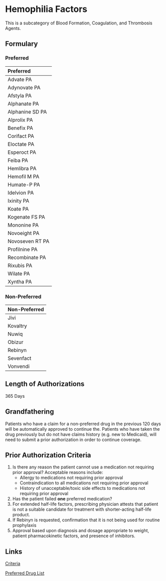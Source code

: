 # Hemophilia Factors

This is a subcategory of Blood Formation, Coagulation, and Thrombosis Agents.


## Formulary

### Preferred

| Preferred       |
| :-------------- |
| Advate PA       |
| Adynovate PA    |
| Afstyla PA      |
| Alphanate PA    |
| Alphanine SD PA |
| Alprolix PA     |
| Benefix PA      |
| Corifact PA     |
| Eloctate PA     |
| Esperoct PA     |
| Feiba PA        |
| Hemlibra PA     |
| Hemofil M PA    |
| Humate-P PA     |
| Idelvion PA     |
| Ixinity PA      |
| Koate PA        |
| Kogenate FS PA  |
| Mononine PA     |
| Novoeight PA    |
| Novoseven RT PA |
| Profilnine PA   |
| Recombinate PA  |
| Rixubis PA      |
| Wilate PA       |
| Xyntha PA       |

### Non-Preferred

| Non-Preferred |
| :------------ |
| Jivi          |
| Kovaltry      |
| Nuwiq         |
| Obizur        |
| Rebinyn       |
| Sevenfact     |
| Vonvendi      |

## Length of Authorizations

365 Days

## Grandfathering

Patients who have a claim for a non-preferred drug in the previous 120 days will be automatically approved to continue the. Patients who have taken the drug previously but do not have claims history (e.g. new to Medicaid), will need to submit a prior authorization in order to continue coverage.

## Prior Authorization Criteria

1.  Is there any reason the patient cannot use a medication not requiring prior approval? Acceptable reasons include:
    -   Allergy to medications not requiring prior approval
    -   Contraindication to all medications not requiring prior approval
    -   History of unacceptable/toxic side effects to medications not requiring prior approval
2.  Has the patient failed **one** preferred medication?
3.  For extended half-life factors, prescribing physician attests that patient is not a suitable candidate for treatment with shorter-acting half-life product.
4.  If Rebinyn is requested, confirmation that it is not being used for routine prophylaxis
5.  Approval based upon diagnosis and dosage appropriate to weight, patient pharmacokinetic factors, and presence of inhibitors.

## Links

[Criteria](https://pharmacy.medicaid.ohio.gov/sites/default/files/20221001_UPDL_Criteria_APPROVED.pdf#page=12)

[Preferred Drug List](https://pharmacy.medicaid.ohio.gov/sites/default/files/20221001_UPDL_APPROVED_.pdf#page=8)
